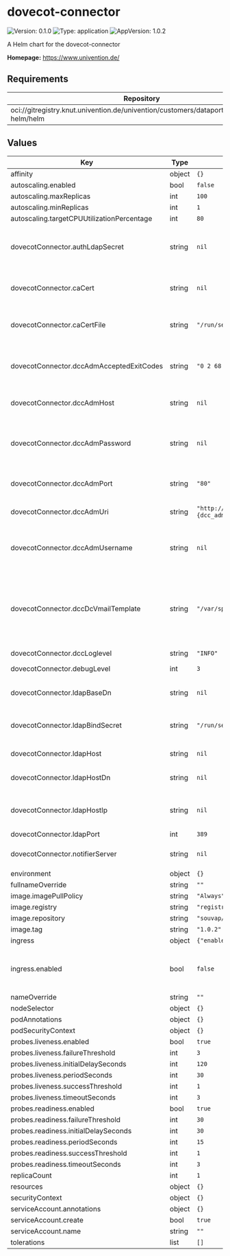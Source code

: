 # dovecot-connector

![Version: 0.1.0](https://img.shields.io/badge/Version-0.1.0-informational?style=flat-square) ![Type: application](https://img.shields.io/badge/Type-application-informational?style=flat-square) ![AppVersion: 1.0.2](https://img.shields.io/badge/AppVersion-1.0.2-informational?style=flat-square)

A Helm chart for the dovecot-connector

**Homepage:** <https://www.univention.de/>

## Requirements

| Repository | Name | Version |
|------------|------|---------|
| oci://gitregistry.knut.univention.de/univention/customers/dataport/upx/common-helm/helm | common | ^0.1.0 |

## Values

| Key | Type | Default | Description |
|-----|------|---------|-------------|
| affinity | object | `{}` |  |
| autoscaling.enabled | bool | `false` |  |
| autoscaling.maxReplicas | int | `100` |  |
| autoscaling.minReplicas | int | `1` |  |
| autoscaling.targetCPUUtilizationPercentage | int | `80` |  |
| dovecotConnector.authLdapSecret | string | `nil` | LDAP password for `cn=admin`. Will be written to "ldapPasswordFile" if set. |
| dovecotConnector.caCert | string | `nil` | CA root certificate. Optional; will be written to "caCertFile" if set. |
| dovecotConnector.caCertFile | string | `"/run/secrets/ca_cert"` | The path to the "caCertFile" docker secret or a plain file. |
| dovecotConnector.dccAdmAcceptedExitCodes | string | `"0 2 68 75"` | DoveAdm exit codes which will be considered as successful [dovecot specs](https://doc.dovecot.org/admin_manual/error_codes/) |
| dovecotConnector.dccAdmHost | string | `nil` | Host where the doveadm HTTP API is hosted. |
| dovecotConnector.dccAdmPassword | string | `nil` | doveadm password, usually under `doveadm_password` on the `dovecot.conf` file. |
| dovecotConnector.dccAdmPort | string | `"80"` | Host where the doveadm HTTP API is exposed. |
| dovecotConnector.dccAdmUri | string | `"http://{dcc_adm_host}:{dcc_adm_port}/doveadm/v1"` | Template for the python dovecot-connector script. |
| dovecotConnector.dccAdmUsername | string | `nil` | doveadm user, normally `doveadm` or specified under `doveadm_username` at `dovecont.conf`. |
| dovecotConnector.dccDcVmailTemplate | string | `"/var/spool/dovecot/private/{domain}/{username}"` | doveadm password, usually under `doveadm_password` on the `dovecot.conf` file, with options `domain`, `username`, `email`, `uuid`. |
| dovecotConnector.dccLoglevel | string | `"INFO"` | Log level |
| dovecotConnector.debugLevel | int | `3` | UDL-Debug level (1-5) |
| dovecotConnector.ldapBaseDn | string | `nil` | LDAP Base Distinguished Name |
| dovecotConnector.ldapBindSecret | string | `"/run/secrets/ldap_secret"` | The path to the "ldapPasswordFile" docker secret or a plain file |
| dovecotConnector.ldapHost | string | `nil` | LDAP Server Domain Name |
| dovecotConnector.ldapHostDn | string | `nil` | LDAP Host Distinguished Name |
| dovecotConnector.ldapHostIp | string | `nil` | Will add a mapping from "ldapHost" to "ldapHostIp" into "/etc/hosts" if set |
| dovecotConnector.ldapPort | int | `389` | LDAP Server Port |
| dovecotConnector.notifierServer | string | `nil` | Defaults to "ldapHost" if not set. |
| environment | object | `{}` |  |
| fullnameOverride | string | `""` |  |
| image.imagePullPolicy | string | `"Always"` |  |
| image.registry | string | `"registry.souvap-univention.de"` |  |
| image.repository | string | `"souvap/tooling/images/dovecot-connector"` |  |
| image.tag | string | `"1.0.2"` |  |
| ingress | object | `{"enabled":false}` | Kubernetes ingress |
| ingress.enabled | bool | `false` | Set this to `true` in order to enable the installation on Ingress related objects. |
| nameOverride | string | `""` |  |
| nodeSelector | object | `{}` |  |
| podAnnotations | object | `{}` |  |
| podSecurityContext | object | `{}` |  |
| probes.liveness.enabled | bool | `true` |  |
| probes.liveness.failureThreshold | int | `3` |  |
| probes.liveness.initialDelaySeconds | int | `120` |  |
| probes.liveness.periodSeconds | int | `30` |  |
| probes.liveness.successThreshold | int | `1` |  |
| probes.liveness.timeoutSeconds | int | `3` |  |
| probes.readiness.enabled | bool | `true` |  |
| probes.readiness.failureThreshold | int | `30` |  |
| probes.readiness.initialDelaySeconds | int | `30` |  |
| probes.readiness.periodSeconds | int | `15` |  |
| probes.readiness.successThreshold | int | `1` |  |
| probes.readiness.timeoutSeconds | int | `3` |  |
| replicaCount | int | `1` |  |
| resources | object | `{}` |  |
| securityContext | object | `{}` |  |
| serviceAccount.annotations | object | `{}` |  |
| serviceAccount.create | bool | `true` |  |
| serviceAccount.name | string | `""` |  |
| tolerations | list | `[]` |  |
